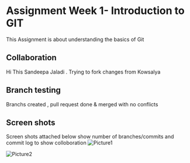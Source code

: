 # Assignment Week 1- Introduction to GIT
This Assignment is about understanding the basics of Git 
## Collaboration
Hi This Sandeepa Jaladi . Trying to fork changes from Kowsalya 
## Branch testing
Branchs created , pull request done & merged with no conflicts
## Screen shots 
Screen shots attached below show number of branches/commits and commit log to show colloboration
   ![Picture1](https://user-images.githubusercontent.com/90334123/133138458-273caa4f-61a8-42a9-ae55-c43f781eda6e.jpg)
   
   
  
   ![Picture2](https://user-images.githubusercontent.com/90334123/133138461-bfd0f183-876d-4d1e-bfcb-a3fcf12b55a0.jpg)


 
 
 

